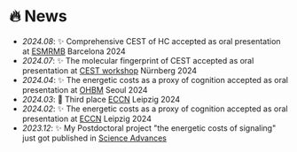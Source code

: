 # 🔥 News
- *2024.08*: ✨ Comprehensive CEST of HC accepted as oral presentation at [ESMRMB](https://www.esmrmb.org/congress/past-meetings/congress-2024/) Barcelona 2024
- *2024.07*: ✨ The molecular fingerprint of CEST accepted as oral presentation at [CEST workshop](https://www.cestworkshop.org/) Nürnberg 2024
- *2024.04*: ✨ The energetic costs as a proxy of cognition accepted as oral presentation at [OHBM](https://ww6.aievolution.com/hbm2401/index.cfm?do=ev.viewEv&ev=1042) Seoul 2024 
- *2024.03*: 🥉 Third place [ECCN](https://www.euroccn.com/) Leipzig 2024
- *2024.02*: ✨ The energetic costs as a proxy of cognition accepted as oral presentation at [ECCN](https://www.euroccn.com/) Leipzig 2024
- *2023.12*: ✨ My Postdoctoral project "the energetic costs of signaling" just got published in [Science Advances](https://doi.org/10.1126/sciadv.adi7632)
